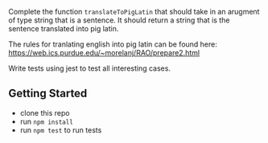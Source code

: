 Complete the function `translateToPigLatin` that should take in an arugment of type string that is a sentence. It should return a string that is the sentence translated into pig latin. 

The rules for tranlating english into pig latin can be found here:
https://web.ics.purdue.edu/~morelanj/RAO/prepare2.html

Write tests using jest to test all interesting cases.

## Getting Started
* clone this repo
* run `npm install`
* run `npm test` to run tests
